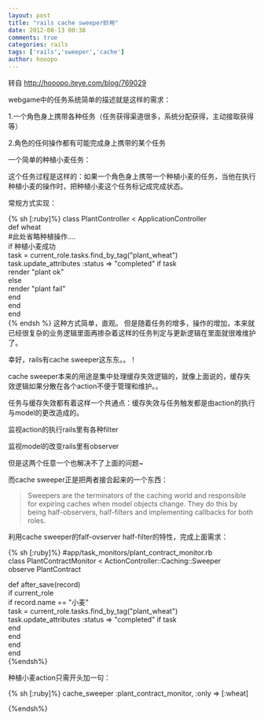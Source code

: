 ```yaml
---
layout: post
title: "rails cache sweeper妙用"
date: 2012-08-13 00:38
comments: true
categories: rails
tags: ['rails','sweeper','cache']
author: hooopo
---
```


转自 <http://hooopo.iteye.com/blog/769029>


webgame中的任务系统简单的描述就是这样的需求： 

1.一个角色身上携带各种任务（任务获得渠道很多，系统分配获得，主动接取获得等）

2.角色的任何操作都有可能完成身上携带的某个任务 

一个简单的种植小麦任务： 

这个任务过程是这样的：如果一个角色身上携带一个种植小麦的任务，当他在执行种植小麦的操作时，把种植小麦这个任务标记成完成状态。 

常规方式实现： 

{% sh [:ruby]%}
class PlantController < ApplicationController  
  def wheat  
    #此处省略种植操作....  
    if 种植小麦成功  
      task = current_role.tasks.find_by_tag("plant_wheat")  
      task.update_attributes :status => "completed" if task  
      render "plant ok"  
    else  
      render "plant fail"  
    end  
  end  
end  
{% endsh %}
这种方式简单，直观。 
但是随着任务的增多，操作的增加，本来就已经很复杂的业务逻辑里面再掺杂着这样的任务判定与更新逻辑在里面就很难维护了。 


幸好，rails有cache sweeper这东东。。！ 

cache sweeper本来的用途是集中处理缓存失效逻辑的，就像上面说的，缓存失效逻辑如果分散在各个action不便于管理和维护。。 

任务与缓存失效都有着这样一个共通点：缓存失效与任务触发都是由action的执行与model的更改造成的。 

监视action的执行rails里有各种filter 

监视model的改变rails里有observer 

但是这两个任意一个也解决不了上面的问题~ 

而cache sweeper正是把两者接合起来的一个东西： 


> Sweepers are the terminators of the caching world and responsible for expiring caches when model objects change. 
> They do this by being half-observers, half-filters and implementing callbacks for both roles.


利用cache sweeper的falf-ovserver half-filter的特性，完成上面需求： 

{% sh [:ruby]%}
#app/task_monitors/plant_contract_monitor.rb  
class PlantContractMonitor < ActionController::Caching::Sweeper  
  observe PlantContract  
      
  def after_save(record)  
    if current_role  
      if record.name == "小麦"  
        task = current_role.tasks.find_by_tag("plant_wheat")  
        task.update_attributes :status => "completed" if task  
      end  
    end  
  end  
end  
{%endsh%}

种植小麦action只需开头加一句： 

{% sh [:ruby]%}
cache_sweeper :plant_contract_monitor, :only => [:wheat]  

{%endsh%}
